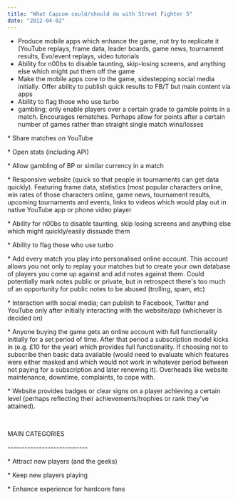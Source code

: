 ```yaml
---
title: "What Capcom could/should do with Street Fighter 5"
date: "2012-04-02"
---
```


- Produce mobile apps which enhance the game, not try to replicate it (YouTube replays, frame data, leader boards, game news, tournament results, Evo/event replays, video tutorials
- Ability for n00bs to disable taunting, skip-losing screens, and anything else which might put them off the game
- Make the mobile apps core to the game, sidestepping social media initially. Offer ability to publish quick results to FB/T but main content via apps
- Ability to flag those who use turbo
- gambling; only enable players over a certain grade to gamble points in a match. Encourages rematches. Perhaps allow for points after a certain number of games rather than straight single match wins/losses

\* Share matches on YouTube

\* Open stats (including API)

\* Allow gambling of BP or similar currency in a match

\* Responsive website (quick so that people in tournaments can get data quickly). Featuring frame data, statistics (most popular characters online, win rates of those characters online, game news, tournament results, upcoming tournaments and events, links to videos which would play out in native YouTube app or phone video player

\* Ability for n00bs to disable taunting, skip losing screens and anything else which might quickly/easily dissuade them

\* Ability to flag those who use turbo

\* Add every match you play into personalised online account. This account allows you not only to replay your matches but to create your own database of players you come up against and add notes against them. Could potentially mark notes public or private, but in retrospect there's too much of an opportunity for public notes to be abused (trolling, spam, etc)

\* Interaction with social media; can publish to Facebook, Twitter and YouTube only after initially interacting with the website/app (whichever is decided on)

\* Anyone buying the game gets an online account with full functionality initially for a set period of time. After that period a subscription model kicks in (e.g. £10 for the year) which provides full functionality. If choosing not to subscribe then basic data available (would need to evaluate which features were either masked and which would not work in whatever period between not paying for a subscription and later renewing it). Overheads like website maintenance, downtime, complaints, to cope with.

\* Website provides badges or clear signs on a player achieving a certain level (perhaps reflecting their achievements/trophies or rank they've attained).

 

MAIN CATEGORIES

\----------------------------

\* Attract new players (and the geeks)

\* Keep new players playing

\* Enhance experience for hardcore fans
